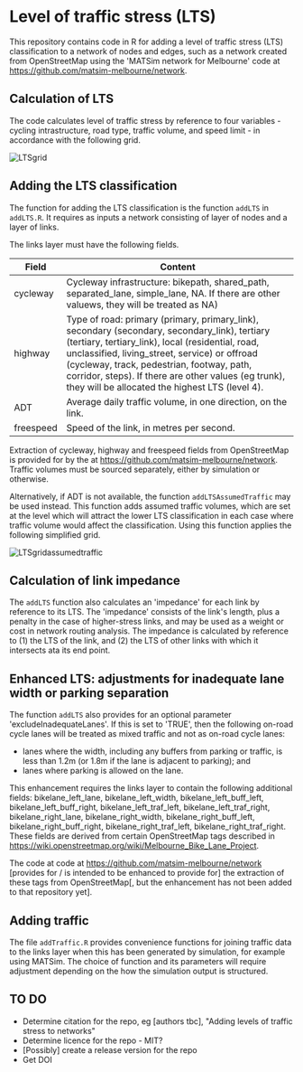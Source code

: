 # Level of traffic stress (LTS)

This repository contains code in R for adding a level of traffic stress (LTS) classification to a network of nodes and edges, such as a network created from OpenStreetMap using the 'MATSim network for Melbourne' code at https://github.com/matsim-melbourne/network.

## Calculation of LTS

The code calculates level of traffic stress by reference to four variables - cycling intrastructure, road type, traffic volume, and speed limit - in accordance with the following grid.

![LTSgrid](https://github.com/user-attachments/assets/febd1ec7-eca5-4d87-89ca-2ea0986933a0)

## Adding the LTS classification

The function for adding the LTS classification is the function `addLTS` in `addLTS.R`.  It requires as inputs a network consisting of layer of nodes and a layer of links.

The links layer must have the following fields.

| Field          | Content                                                     |
|----------------|-------------------------------------------------------------|
| cycleway       | Cycleway infrastructure: bikepath, shared_path, separated_lane, simple_lane, NA.  If there are other valuews, they will be treated as NA) |
| highway        | Type of road: primary (primary, primary_link), secondary (secondary, secondary_link), tertiary (tertiary, tertiary_link), local (residential, road, unclassified, living_street, service) or offroad (cycleway, track, pedestrian, footway, path, corridor, steps).  If there are other values (eg trunk), they will be allocated the highest LTS (level 4). |
| ADT            | Average daily traffic volume, in one direction, on the link.
| freespeed      | Speed of the link, in metres per second.                     |

Extraction of cycleway, highway and freespeed fields from OpenStreetMap is provided for by the  at https://github.com/matsim-melbourne/network.  Traffic volumes must be sourced separately, either by simulation or otherwise.

Alternatively, if ADT is not available, the function `addLTSAssumedTraffic` may be used instead.  This function adds assumed traffic volumes, which are set at the level which will attract the lower LTS classification in each case where traffic volume would affect the classification.  Using this function applies the following simplified grid.

![LTSgridassumedtraffic](https://github.com/user-attachments/assets/032b9127-acfc-4856-abf5-ddd1ef458642)

## Calculation of link impedance

The `addLTS` function also calculates an 'impedance' for each link by reference to its LTS.  The 'impedance' consists of the link's length, plus a penalty in the case of higher-stress links, and may be used as a weight or cost in network routing analysis.  The impedance is calculated by reference to (1) the LTS of the link, and (2) the LTS of other links with which it intersects ata its end point.   

## Enhanced LTS: adjustments for inadequate lane width or parking separation

The function `addLTS` also provides for an optional parameter 'excludeInadequateLanes'.  If this is set to 'TRUE', then the following on-road cycle lanes will be treated as mixed traffic and not as on-road cycle lanes: 
- lanes where the width, including any buffers from parking or traffic, is less than 1.2m (or 1.8m if the lane is adjacent to parking); and
- lanes where parking is allowed on the lane.

This enhancement requires the links layer to contain the following additional fields: bikelane_left_lane, bikelane_left_width, bikelane_left_buff_left, bikelane_left_buff_right, bikelane_left_traf_left, bikelane_left_traf_right, bikelane_right_lane, bikelane_right_width, bikelane_right_buff_left, bikelane_right_buff_right, bikelane_right_traf_left, bikelane_right_traf_right.  These fields are derived from certain OpenStreetMap tags described in https://wiki.openstreetmap.org/wiki/Melbourne_Bike_Lane_Project.

The code at code at https://github.com/matsim-melbourne/network \[provides for / is intended to be enhanced to provide for\] the extraction of these tags from OpenStreetMap\[, but the enhancement has not been added to that repository yet\].

## Adding traffic
The file `addTraffic.R` provides convenience functions for joining traffic data to the links layer when this has been generated by simulation, for example using MATSim.  The choice of function and its parameters will require adjustment depending on the how the simulation output is structured.  

## TO DO

- Determine citation for the repo, eg \[authors tbc\], "Adding levels of traffic stress to networks"
- Determine licence for the repo - MIT?
- \[Possibly\] create a release version for the repo
- Get DOI


